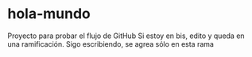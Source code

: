 # hola-mundo
Proyecto para probar el flujo de GitHub
Si estoy en bis, edito y queda en una ramificación.
Sigo escribiendo, se agrea sólo en esta rama
